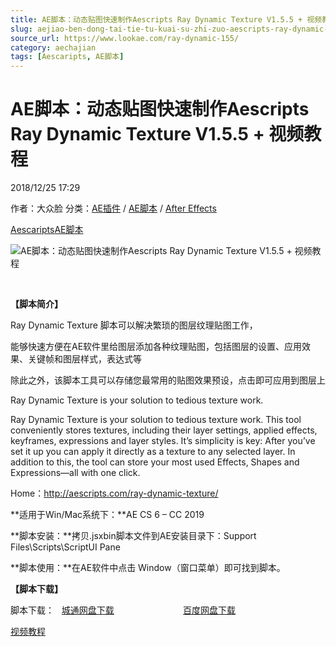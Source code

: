 ```yaml
---
title: AE脚本：动态贴图快速制作Aescripts Ray Dynamic Texture V1.5.5 + 视频教程
slug: aejiao-ben-dong-tai-tie-tu-kuai-su-zhi-zuo-aescripts-ray-dynamic-texture-v1-5-5-shi-pin-jiao-cheng
source_url: https://www.lookae.com/ray-dynamic-155/
category: aechajian
tags: [Aescaripts, AE脚本]
---
```

# AE脚本：动态贴图快速制作Aescripts Ray Dynamic Texture V1.5.5 + 视频教程

2018/12/25 17:29

作者：大众脸
分类：[AE插件](https://www.lookae.com/after-effects/aechajian/) / [AE脚本](https://www.lookae.com/after-effects/aescripts/) / [After Effects](https://www.lookae.com/after-effects/)

[Aescaripts](https://www.lookae.com/tag/aescaripts/)[AE脚本](https://www.lookae.com/tag/ae%e8%84%9a%e6%9c%ac/)

![AE脚本：动态贴图快速制作Aescripts Ray Dynamic Texture V1.5.5 + 视频教程](https://www.lookae.com/wp-content/uploads/2017/03/Ray-Dynamic-Texture.jpg "AE脚本：动态贴图快速制作Aescripts Ray Dynamic Texture V1.5.5 + 视频教程-LookAE.com")

﻿

**【脚本简介】**

Ray Dynamic Texture 脚本可以解决繁琐的图层纹理贴图工作，

能够快速方便在AE软件里给图层添加各种纹理贴图，包括图层的设置、应用效果、关键帧和图层样式，表达式等

除此之外，该脚本工具可以存储您最常用的贴图效果预设，点击即可应用到图层上

Ray Dynamic Texture is your solution to tedious texture work.

Ray Dynamic Texture is your solution to tedious texture work. This tool conveniently stores textures, including their layer settings, applied effects, keyframes, expressions and layer styles. It’s simplicity is key: After you’ve set it up you can apply it directly as a texture to any selected layer. In addition to this, the tool can store your most used Effects, Shapes and Expressions—all with one click.

Home：http://aescripts.com/ray-dynamic-texture/

**适用于Win/Mac系统下：**AE CS 6 – CC 2019

**脚本安装：**拷贝.jsxbin脚本文件到AE安装目录下：Support Files\Scripts\ScriptUI Pane

**脚本使用：**在AE软件中点击 Window（窗口菜单）即可找到脚本。

**【脚本下载】**

脚本下载：   [城通网盘下载](https://lookae.ctfile.com/fs/680462-327474759)                            [百度网盘下载](https://pan.baidu.com/s/1FZG9PHCUR4Pl47A9lTgc7g)

[视频教程](https://lookae.ctfile.com/fs/ABj178093310)
